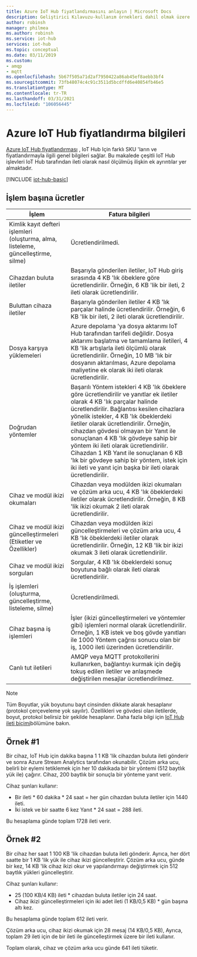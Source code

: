 ```yaml
---
title: Azure IoT Hub fiyatlandırmasını anlayın | Microsoft Docs
description: Geliştirici Kılavuzu-kullanım örnekleri dahil olmak üzere ölçüm ve fiyatlandırmanın IoT Hub nasıl çalıştığı hakkında bilgi.
author: robinsh
manager: philmea
ms.author: robinsh
ms.service: iot-hub
services: iot-hub
ms.topic: conceptual
ms.date: 03/11/2019
ms.custom:
- amqp
- mqtt
ms.openlocfilehash: 5b67f505a71d2af7950422a86ab45ef8aebb3bf4
ms.sourcegitcommit: 73fb48074c4c91c3511d5bcdffd6e40854fb46e5
ms.translationtype: MT
ms.contentlocale: tr-TR
ms.lasthandoff: 03/31/2021
ms.locfileid: "106056445"
---
```

# <a name="azure-iot-hub-pricing-information"></a>Azure IoT Hub fiyatlandırma bilgileri

[Azure IoT Hub fiyatlandırması](https://azure.microsoft.com/pricing/details/iot-hub) , IoT Hub Için farklı SKU 'ların ve fiyatlandırmayla ilgili genel bilgileri sağlar. Bu makalede çeşitli IoT Hub işlevleri IoT Hub tarafından ileti olarak nasıl ölçülmüş ilişkin ek ayrıntılar yer almaktadır.

[!INCLUDE [iot-hub-basic](../../includes/iot-hub-basic-partial.md)]

## <a name="charges-per-operation"></a>İşlem başına ücretler

| İşlem | Fatura bilgileri | 
| --------- | ------------------- |
| Kimlik kayıt defteri işlemleri <br/> (oluşturma, alma, listeleme, güncelleştirme, silme) | Ücretlendirilmedi. |
| Cihazdan buluta iletiler | Başarıyla gönderilen iletiler, IoT Hub giriş sırasında 4 KB 'lık öbeklere göre ücretlendirilir. Örneğin, 6 KB 'lik bir ileti, 2 ileti olarak ücretlendirilir. |
| Buluttan cihaza iletiler | Başarıyla gönderilen iletiler 4 KB 'lık parçalar halinde ücretlendirilir. Örneğin, 6 KB 'lik bir ileti, 2 ileti olarak ücretlendirilir. |
| Dosya karşıya yüklemeleri | Azure depolama 'ya dosya aktarımı IoT Hub tarafından tarifeli değildir. Dosya aktarımı başlatma ve tamamlama iletileri, 4 KB 'lik artışlarla ileti ölçümlü olarak ücretlendirilir. Örneğin, 10 MB 'lık bir dosyanın aktarılması, Azure depolama maliyetine ek olarak iki ileti olarak ücretlendirilir. |
| Doğrudan yöntemler | Başarılı Yöntem istekleri 4 KB 'lık öbeklere göre ücretlendirilir ve yanıtlar ek iletiler olarak 4 KB 'lık parçalar halinde ücretlendirilir. Bağlantısı kesilen cihazlara yönelik istekler, 4 KB 'lık öbeklerdeki iletiler olarak ücretlendirilir. Örneğin, cihazdan gövdesi olmayan bir Yanıt ile sonuçlanan 4 KB 'lık gövdeye sahip bir yöntem iki ileti olarak ücretlendirilir. Cihazdan 1 KB Yanıt ile sonuçlanan 6 KB 'lık bir gövdeye sahip bir yöntem, istek için iki ileti ve yanıt için başka bir ileti olarak ücretlendirilir. |
| Cihaz ve modül ikizi okumaları | Cihazdan veya modülden ikizi okumaları ve çözüm arka ucu, 4 KB 'lık öbeklerdeki iletiler olarak ücretlendirilir. Örneğin, 8 KB 'lik ikizi okumak 2 ileti olarak ücretlendirilir. |
| Cihaz ve modül ikizi güncelleştirmeleri (Etiketler ve Özellikler) | Cihazdan veya modülden ikizi güncelleştirmeleri ve çözüm arka ucu, 4 KB 'lık öbeklerdeki iletiler olarak ücretlendirilir. Örneğin, 12 KB 'lik bir ikizi okumak 3 ileti olarak ücretlendirilir. |
| Cihaz ve modül ikizi sorguları | Sorgular, 4 KB 'lık öbeklerdeki sonuç boyutuna bağlı olarak ileti olarak ücretlendirilir. |
| İş işlemleri <br/> (oluşturma, güncelleştirme, listeleme, silme) | Ücretlendirilmedi. |
| Cihaz başına iş işlemleri | İşler (ikizi güncelleştirmeleri ve yöntemler gibi) işlemleri normal olarak ücretlendirilir. Örneğin, 1 KB istek ve boş gövde yanıtları ile 1000 Yöntem çağrısı sonucu olan bir iş, 1000 ileti üzerinden ücretlendirilir. |
| Canlı tut iletileri | AMQP veya MQTT protokollerini kullanırken, bağlantıyı kurmak için değiş tokuş edilen iletiler ve anlaşmede değiştirilen mesajlar ücretlendirilmez. |

> [!NOTE]
> Tüm Boyutlar, yük boyutunu bayt cinsinden dikkate alarak hesaplanır (protokol çerçeveleme yok sayılır). Özellikleri ve gövdesi olan iletilerde, boyut, protokol belirsiz bir şekilde hesaplanır. Daha fazla bilgi için [IoT Hub ileti biçimi](iot-hub-devguide-messages-construct.md)bölümüne bakın.

## <a name="example-1"></a>Örnek #1

Bir cihaz, IoT Hub için dakika başına 1 1 KB 'lik cihazdan buluta ileti gönderir ve sonra Azure Stream Analytics tarafından okunabilir. Çözüm arka ucu, belirli bir eylemi tetiklemek için her 10 dakikada bir bir yöntemi (512 baytlık yük ile) çağırır. Cihaz, 200 baytlık bir sonuçla bir yönteme yanıt verir.

Cihaz şunları kullanır:

* Bir ileti * 60 dakika * 24 saat = her gün cihazdan buluta iletiler için 1440 ileti.
* İki istek ve bir saatte 6 kez Yanıt * 24 saat = 288 ileti.

Bu hesaplama günde toplam 1728 ileti verir.

## <a name="example-2"></a>Örnek #2

Bir cihaz her saat 1 100 KB 'lik cihazdan buluta ileti gönderir. Ayrıca, her dört saatte bir 1 KB 'lik yük ile cihaz ikizi güncelleştirir. Çözüm arka ucu, günde bir kez, 14 KB 'lik cihaz ikizi okur ve yapılandırmayı değiştirmek için 512 baytlık yükleri güncelleştirir.

Cihaz şunları kullanır:

* 25 (100 KB/4 KB) ileti * cihazdan buluta iletiler için 24 saat.
* Cihaz ikizi güncelleştirmeleri için iki adet ileti (1 KB/0,5 KB) * gün başına altı kez.

Bu hesaplama günde toplam 612 ileti verir.

Çözüm arka ucu, cihaz ikizi okumak için 28 mesaj (14 KB/0,5 KB), Ayrıca, toplam 29 ileti için de bir ileti ile güncelleştirmek üzere bir ileti kullanır.

Toplam olarak, cihaz ve çözüm arka ucu günde 641 ileti tüketir.
